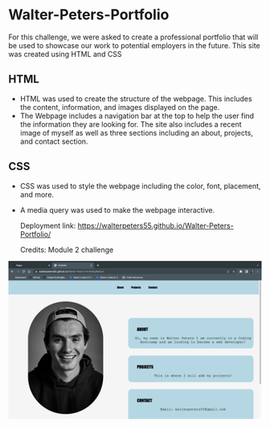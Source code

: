 # Walter-Peters-Portfolio

For this challenge, we were asked to create a professional portfolio that will be used to showcase our work to potential employers in the future. This site was created using HTML and CSS

## HTML
 - HTML was used to create the structure of the webpage. This includes the content, information, and images displayed on the page. 
 - The Webpage includes a navigation bar at the top to help the user find the information they are looking for. The site also includes a recent image of myself as well as three sections including an about, projects, and contact section. 

## CSS
 - CSS was used to style the webpage including the color, font, placement, and more. 
 - A media query was used to make the webpage interactive.

    Deployment link: https://walterpeters55.github.io/Walter-Peters-Portfolio/

    Credits: Module 2 challenge 





![alt text](./assets/images/Screen%20Shot%202022-08-16%20at%206.01.49%20PM%202.png)